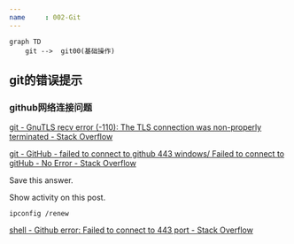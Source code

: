 ```yaml
---
name     : 002-Git
---
```



```mermaid
graph TD
    git -->  git00(基础操作)
```




## git的错误提示

### github网络连接问题

[git - GnuTLS recv error (-110): The TLS connection was non-properly terminated - Stack Overflow](https://stackoverflow.com/questions/52529639/gnutls-recv-error-110-the-tls-connection-was-non-properly-terminated)

[git - GitHub - failed to connect to github 443 windows/ Failed to connect to gitHub - No Error - Stack Overflow](https://stackoverflow.com/questions/18356502/github-failed-to-connect-to-github-443-windows-failed-to-connect-to-github)

Save this answer.
[](https://stackoverflow.com/posts/29300096/timeline)

Show activity on this post.

`ipconfig /renew`

[shell - Github error: Failed to connect to 443 port - Stack Overflow](https://stackoverflow.com/questions/34021288/github-error-failed-to-connect-to-443-port)
